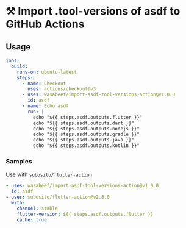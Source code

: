 # ⚒️ Import .tool-versions of asdf to GitHub Actions

## Usage
```yaml
jobs:
  build:
    runs-on: ubuntu-latest
    steps:
      - name: Checkout
        uses: actions/checkout@v3
      - uses: wasabeef/import-asdf-tool-versions-action@v1.0.0
        id: asdf
      - name: Echo asdf
        run: |
          echo "${{ steps.asdf.outputs.flutter }}"
          echo "${{ steps.asdf.outputs.dart }}"
          echo "${{ steps.asdf.outputs.nodejs }}"
          echo "${{ steps.asdf.outputs.gradle }}"
          echo "${{ steps.asdf.outputs.java }}"
          echo "${{ steps.asdf.outputs.kotlin }}"
```

### Samples
Use with `subosito/flutter-action`
```yaml
- uses: wasabeef/import-asdf-tool-versions-action@v1.0.0
  id: asdf
- uses: subosito/flutter-action@v2.8.0
  with:
    channel: stable
    flutter-version: ${{ steps.asdf.outputs.flutter }}
    cache: true
```
